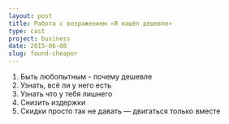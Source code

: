 ```yaml
---
layout: post
title: Работа с возражением «Я нашёл дешевле»
type: cast
project: business
date: 2015-06-08
slug: found-cheaper
---
```



1. Быть любопытным - почему дешевле
1. Узнать, всё ли у него есть
1. Узнать что у тебя лишнего
1. Снизить издержки
1. Скидки просто так не давать — двигаться только вместе
